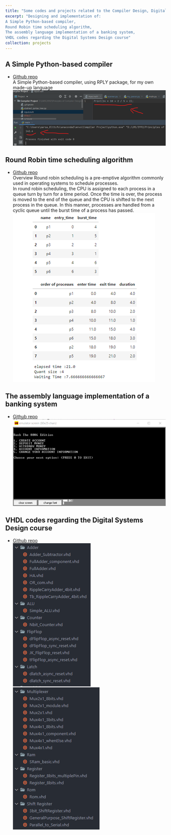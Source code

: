 ```yaml
---
title: "Some codes and projects related to the Compiler Design, Digital System Design, Assembly and microprocessor, Operating Systems courses"
excerpt: "Designing and implementation of:
A Simple Python-based compiler, 
Round Robin time scheduling algorithm,
The assembly language implementation of a banking system,
VHDL codes regarding the Digital Systems Design course"
collection: projects
---
```


## A Simple Python-based compiler
* [Github repo](https://github.com/benymaxparsa/Compiler-Project)  
A Simple Python-based compiler, using RPLY package, for my own made-up language  
![image](/images/compiler.png)

## Round Robin time scheduling algorithm
* [Github repo](https://github.com/benymaxparsa/Round-robin-scheduling)  
Overview
Round robin scheduling is a pre-emptive algorithm commonly used in operating systems to schedule processes.  
In round robin scheduling, the CPU is assigned to each process in a queue turn by turn for a time period. Once the time is over, the process is moved to the end of the queue and the CPU is shifted to the next process in the queue. In this manner, processes are handled from a cyclic queue until the burst time of a process has passed.  
![image](/images/os.png)

## The assembly language implementation of a banking system
* [Github repo](https://github.com/benymaxparsa/Bank-the-8086-Edition)  
![image](/images/asm.png)


## VHDL codes regarding the Digital Systems Design course
* [Github repo](https://github.com/benymaxparsa/VHDL)  
![image](/images/vhdl1.png)![image](/images/vhdl2.png)

